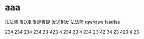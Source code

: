 # aaa


法法师
发送到发是否是
发送到发
法法师
rqwrqwe
fasdfas

234
234
234
234
23
423
4
234
23
4
234
23
42
34
23
423
4
23
